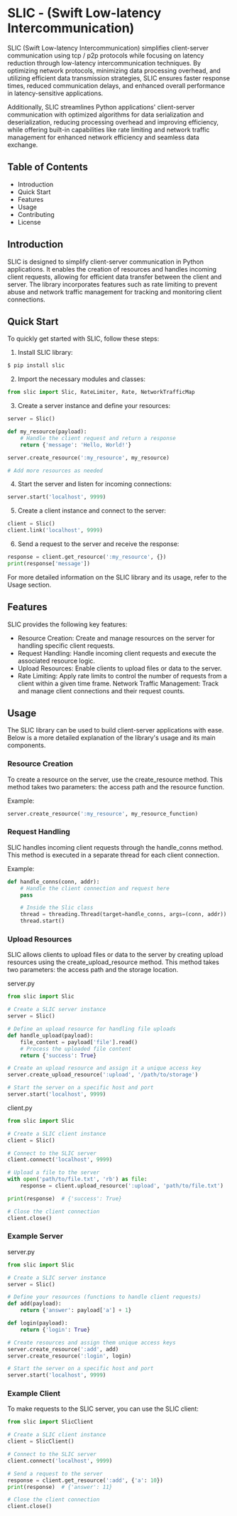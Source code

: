 # SLIC - (Swift Low-latency Intercommunication)

SLIC (Swift Low-latency Intercommunication) simplifies client-server communication using tcp / p2p protocols while focusing on latency reduction through low-latency intercommunication techniques. By optimizing network protocols, minimizing data processing overhead, and utilizing efficient data transmission strategies, SLIC ensures faster response times, reduced communication delays, and enhanced overall performance in latency-sensitive applications.
>
Additionally, SLIC streamlines Python applications' client-server communication with optimized algorithms for data serialization and deserialization, reducing processing overhead and improving efficiency, while offering built-in capabilities like rate limiting and network traffic management for enhanced network efficiency and seamless data exchange.

## Table of Contents
- Introduction
- Quick Start
- Features
- Usage
- Contributing
- License


## Introduction
SLIC is designed to simplify client-server communication in Python applications. It enables the creation of resources and handles incoming client requests, allowing for efficient data transfer between the client and server. The library incorporates features such as rate limiting to prevent abuse and network traffic management for tracking and monitoring client connections.

## Quick Start
To quickly get started with SLIC, follow these steps:

1. Install SLIC library:
```sh
$ pip install slic
```
2. Import the necessary modules and classes:
```py
from slic import Slic, RateLimiter, Rate, NetworkTrafficMap
```

3. Create a server instance and define your resources:
```py
server = Slic()

def my_resource(payload):
    # Handle the client request and return a response
    return {'message': 'Hello, World!'}

server.create_resource(':my_resource', my_resource)

# Add more resources as needed

```

4. Start the server and listen for incoming connections:
```py
server.start('localhost', 9999)
```


5. Create a client instance and connect to the server:
```py
client = Slic()
client.link('localhost', 9999)

```

6. Send a request to the server and receive the response:
```py
response = client.get_resource(':my_resource', {})
print(response['message'])
```

For more detailed information on the SLIC library and its usage, refer to the Usage section.

## Features
SLIC provides the following key features:

- Resource Creation: Create and manage resources on the server for handling specific client requests.
- Request Handling: Handle incoming client requests and execute the associated resource logic.
- Upload Resources: Enable clients to upload files or data to the server.
- Rate Limiting: Apply rate limits to control the number of requests from a client within a given time frame.
Network Traffic Management: Track and manage client connections and their request counts.

## Usage
The SLIC library can be used to build client-server applications with ease. Below is a more detailed explanation of the library's usage and its main components.

### Resource Creation
To create a resource on the server, use the create_resource method. This method takes two parameters: the access path and the resource function.

Example:

```py
server.create_resource(':my_resource', my_resource_function)
```

### Request Handling
SLIC handles incoming client requests through the handle_conns method. This method is executed in a separate thread for each client connection.

Example:

```py
def handle_conns(conn, addr):
    # Handle the client connection and request here
    pass

    # Inside the Slic class
    thread = threading.Thread(target=handle_conns, args=(conn, addr))
    thread.start()
```
### Upload Resources
SLIC allows clients to upload files or data to the server by creating upload resources using the create_upload_resource method. This method takes two parameters: the access path and the storage location.

server.py
```py
from slic import Slic

# Create a SLIC server instance
server = Slic()

# Define an upload resource for handling file uploads
def handle_upload(payload):
    file_content = payload['file'].read()
    # Process the uploaded file content
    return {'success': True}

# Create an upload resource and assign it a unique access key
server.create_upload_resource(':upload', '/path/to/storage')

# Start the server on a specific host and port
server.start('localhost', 9999)

```

client.py
```py
from slic import Slic

# Create a SLIC client instance
client = Slic()

# Connect to the SLIC server
client.connect('localhost', 9999)

# Upload a file to the server
with open('path/to/file.txt', 'rb') as file:
    response = client.upload_resource(':upload', 'path/to/file.txt')

print(response)  # {'success': True}

# Close the client connection
client.close()
```

### Example Server

server.py
```py
from slic import Slic

# Create a SLIC server instance
server = Slic()

# Define your resources (functions to handle client requests)
def add(payload):
    return {'answer': payload['a'] + 1}

def login(payload):
    return {'login': True}

# Create resources and assign them unique access keys
server.create_resource(':add', add)
server.create_resource(':login', login)

# Start the server on a specific host and port
server.start('localhost', 9999)
```

### Example Client
To make requests to the SLIC server, you can use the SLIC client:
```py
from slic import SlicClient

# Create a SLIC client instance
client = SlicClient()

# Connect to the SLIC server
client.connect('localhost', 9999)

# Send a request to the server
response = client.get_resource(':add', {'a': 10})
print(response)  # {'answer': 11}

# Close the client connection
client.close()
```
